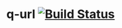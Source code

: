 # q-url [![Build Status](https://travis-ci.org/l14D35/q-url.svg?branch=master)](https://travis-ci.org/l14D35/q-url)
